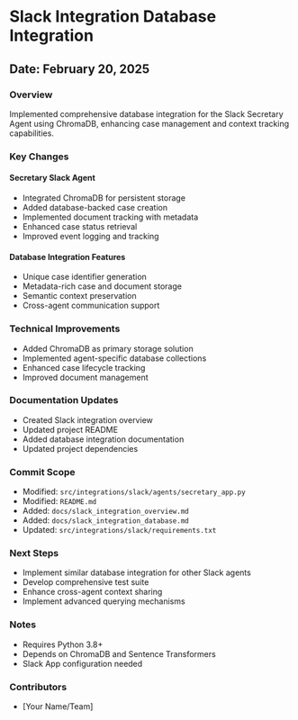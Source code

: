 # Slack Integration Database Integration

## Date: February 20, 2025

### Overview
Implemented comprehensive database integration for the Slack Secretary Agent using ChromaDB, enhancing case management and context tracking capabilities.

### Key Changes

#### Secretary Slack Agent
- Integrated ChromaDB for persistent storage
- Added database-backed case creation
- Implemented document tracking with metadata
- Enhanced case status retrieval
- Improved event logging and tracking

#### Database Integration Features
- Unique case identifier generation
- Metadata-rich case and document storage
- Semantic context preservation
- Cross-agent communication support

### Technical Improvements
- Added ChromaDB as primary storage solution
- Implemented agent-specific database collections
- Enhanced case lifecycle tracking
- Improved document management

### Documentation Updates
- Created Slack integration overview
- Updated project README
- Added database integration documentation
- Updated project dependencies

### Commit Scope
- Modified: `src/integrations/slack/agents/secretary_app.py`
- Modified: `README.md`
- Added: `docs/slack_integration_overview.md`
- Added: `docs/slack_integration_database.md`
- Updated: `src/integrations/slack/requirements.txt`

### Next Steps
- Implement similar database integration for other Slack agents
- Develop comprehensive test suite
- Enhance cross-agent context sharing
- Implement advanced querying mechanisms

### Notes
- Requires Python 3.8+
- Depends on ChromaDB and Sentence Transformers
- Slack App configuration needed

### Contributors
- [Your Name/Team]

